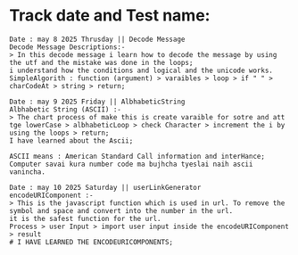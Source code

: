 # Track date and Test name: 
    Date : may 8 2025 Thrusday || Decode Message 
    Decode Message Descriptions:-
    > In this decode message i learn how to decode the message by using the utf and the mistake was done in the loops;
    i understand how the conditions and logical and the unicode works. 
    SimpleAlgorith : function (argument) > varaibles > loop > if " " > charCodeAt > string > return;  

    Date : may 9 2025 Friday || AlbhabeticString
    Albhabetic String (ASCII) :- 
    > The chart process of make this is create varaible for sotre and att tge lowerCase > albhabeticLoop > check Character > increment the i by using the loops > return;
    I have learned about the Ascii;   

    ASCII means : American Standard Call information and interHance;
    Computer savai kura number code ma bujhcha tyeslai naih ascii vanincha. 

    Date : may 10 2025 Saturday || userLinkGenerator
    encodeURIComponent :- 
    > This is the javascript function which is used in url. To remove the symbol and space and convert into the number in the url.
    it is the safest function for the url.
    Process > user Input > import user input inside the encodeURIComponent > result 
    # I HAVE LEARNED THE ENCODEURICOMPONENTS; 